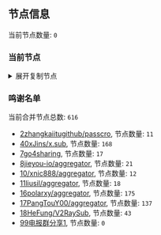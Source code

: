 
## 节点信息
当前节点数量: `0`
### 当前节点
<details>
  <summary>展开复制节点</summary>

    

</details>

### 鸣谢名单
当前合并节点总数: `616`
- [2zhangkaiitugithub/passcro](https://github.com/zhangkaiitugithub/passcro), 节点数量: `11`
- [40xJins/x.sub](https://github.com/0xJins/x.sub), 节点数量: `168`
- [7go4sharing](https://github.com/go4sharing), 节点数量: `17`
- [8jieyou-io/aggregator](https://github.com/jieyou-io/aggregator), 节点数量: `21`
- [10/xnic888/aggregator](https://github.com/xnic888/aggregator), 节点数量: `12`
- [11liusil/aggregator](https://github.com/liusil/aggregator), 节点数量: `18`
- [16polarxy/aggregator](https://github.com/polarxy/aggregator), 节点数量: `175`
- [17PangTouY00/aggregator](https://github.com/PangTouY00/aggregator), 节点数量: `137`
- [18HeFung/V2RaySub](https://github.com/HeFung/V2RaySub), 节点数量: `43`
- [99电报群分享1](https://github.com/cdddbc/getAirport), 节点数量: `0`


